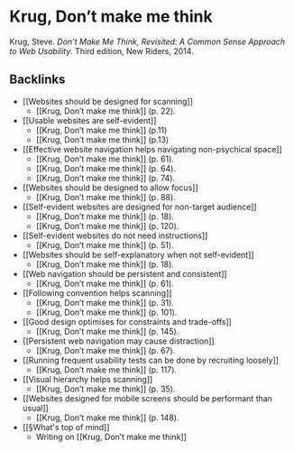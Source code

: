 # Krug, Don’t make me think
Krug, Steve. *Don’t Make Me Think, Revisited: A Common Sense Approach to Web Usability*. Third edition, New Riders, 2014.

## Backlinks
* [[Websites should be designed for scanning]]
	* [[Krug, Don’t make me think]] (p. 22).
* [[Usable websites are self-evident]]
	* [[Krug, Don’t make me think]] (p.11)
	* [[Krug, Don’t make me think]] (p.13)
* [[Effective website navigation helps navigating non-psychical space]]
	* [[Krug, Don’t make me think]]  (p. 61).
	* [[Krug, Don’t make me think]]  (p. 64).
	* [[Krug, Don’t make me think]]  (p. 74).
* [[Websites should be designed to allow focus]]
	* [[Krug, Don’t make me think]] (p. 88).
* [[Self-evident websites are designed for non-target audience]]
	* [[Krug, Don’t make me think]] (p. 18).
	* [[Krug, Don’t make me think]] (p. 120).
* [[Self-evident websites do not need instructions]]
	* [[Krug, Don’t make me think]] (p. 51).
* [[Websites should be self-explanatory when not self-evident]]
	* [[Krug, Don’t make me think]] (p. 18).
* [[Web navigation should be persistent and consistent]]
	* [[Krug, Don’t make me think]] (p. 61).
* [[Following convention helps scanning]]
	* [[Krug, Don’t make me think]] (p. 31).
	* [[Krug, Don’t make me think]] (p.  101).
* [[Good design optimises for constraints and trade-offs]]
	* [[Krug, Don’t make me think]] (p. 145).
* [[Persistent web navigation may cause distraction]]
	* [[Krug, Don’t make me think]] (p. 67).
* [[Running frequent usability tests can be done by recruiting loosely]]
	* [[Krug, Don’t make me think]] (p. 117).
* [[Visual hierarchy helps scanning]]
	* [[Krug, Don’t make me think]] (p. 35).
* [[Websites designed for mobile screens should be performant than usual]]
	* [[Krug, Don’t make me think]] (p. 148).
* [[§What's top of mind]]
	* Writing on [[Krug, Don’t make me think]]

<!-- #evergreen #literature -->

<!-- {BearID:48B689EF-ABB7-4F26-806A-2E6E9BA78C92-422-0000C9A07974233E} -->
